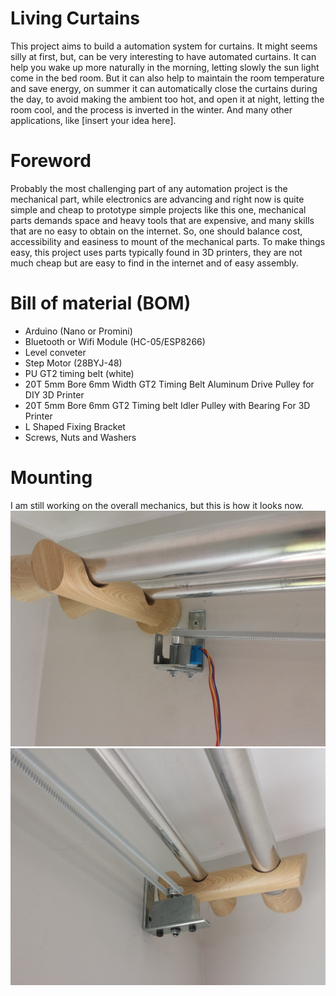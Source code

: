 # Living Curtains

This project aims to build a automation system for curtains. It might
seems silly at first, but, can be very interesting to have automated curtains.
It can help you wake up more naturally in the morning, letting slowly the sun
light come in the bed room. But it can also help to maintain the room
temperature and save energy, on summer it can automatically close the curtains
during the day, to avoid making the ambient too hot, and open it at night,
letting the room cool, and the process is inverted in the winter. And many other
applications, like [insert your idea here].

# Foreword

Probably the most challenging part of any automation project is the mechanical
part, while electronics are advancing and right now is quite simple and cheap to
prototype simple projects like this one, mechanical parts demands space and
heavy tools that are expensive, and many skills that are no easy to obtain on
the internet. So, one should balance cost, accessibility and easiness to mount
of the mechanical parts. To make things easy, this project uses parts typically
found in 3D printers, they are not much cheap but are easy to find in the
internet and of easy assembly.

# Bill of material (BOM)

* Arduino (Nano or Promini)
* Bluetooth or Wifi Module (HC-05/ESP8266)
* Level conveter
* Step Motor (28BYJ-48)
* PU GT2 timing belt (white)
* 20T 5mm Bore 6mm Width GT2 Timing Belt Aluminum Drive Pulley for DIY 3D Printer 
* 20T 5mm Bore 6mm GT2 Timing belt Idler Pulley with Bearing For 3D Printer 
* L Shaped Fixing Bracket 
* Screws, Nuts and Washers

# Mounting

I am still working on the overall mechanics, but this is how it looks now.
![Motor and bracket](https://github.com/oangelo/Living-Curtains/blob/master/images/side2.jpg)
![Pulley with Bearing and bracket](https://github.com/oangelo/Living-Curtains/blob/master/images/side1.jpg)

